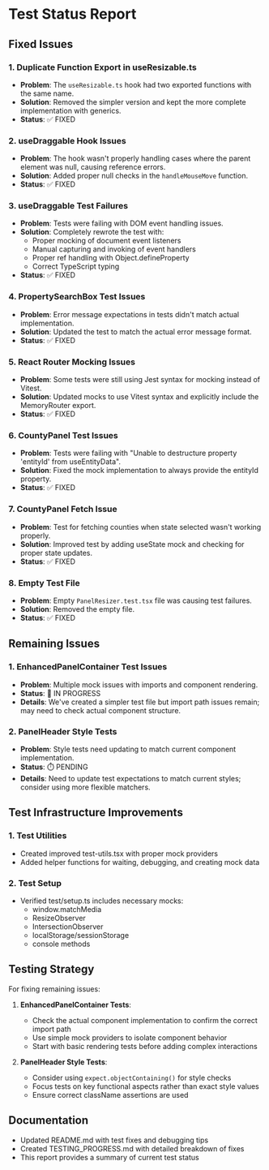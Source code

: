 # Test Status Report

## Fixed Issues

### 1. Duplicate Function Export in useResizable.ts
- **Problem**: The `useResizable.ts` hook had two exported functions with the same name.
- **Solution**: Removed the simpler version and kept the more complete implementation with generics.
- **Status**: ✅ FIXED

### 2. useDraggable Hook Issues
- **Problem**: The hook wasn't properly handling cases where the parent element was null, causing reference errors.
- **Solution**: Added proper null checks in the `handleMouseMove` function.
- **Status**: ✅ FIXED

### 3. useDraggable Test Failures
- **Problem**: Tests were failing with DOM event handling issues.
- **Solution**: Completely rewrote the test with:
  - Proper mocking of document event listeners
  - Manual capturing and invoking of event handlers
  - Proper ref handling with Object.defineProperty
  - Correct TypeScript typing
- **Status**: ✅ FIXED

### 4. PropertySearchBox Test Issues
- **Problem**: Error message expectations in tests didn't match actual implementation.
- **Solution**: Updated the test to match the actual error message format.
- **Status**: ✅ FIXED

### 5. React Router Mocking Issues
- **Problem**: Some tests were still using Jest syntax for mocking instead of Vitest.
- **Solution**: Updated mocks to use Vitest syntax and explicitly include the MemoryRouter export.
- **Status**: ✅ FIXED

### 6. CountyPanel Test Issues
- **Problem**: Tests were failing with "Unable to destructure property 'entityId' from useEntityData".
- **Solution**: Fixed the mock implementation to always provide the entityId property.
- **Status**: ✅ FIXED

### 7. CountyPanel Fetch Issue
- **Problem**: Test for fetching counties when state selected wasn't working properly.
- **Solution**: Improved test by adding useState mock and checking for proper state updates.
- **Status**: ✅ FIXED

### 8. Empty Test File
- **Problem**: Empty `PanelResizer.test.tsx` file was causing test failures.
- **Solution**: Removed the empty file.
- **Status**: ✅ FIXED

## Remaining Issues

### 1. EnhancedPanelContainer Test Issues
- **Problem**: Multiple mock issues with imports and component rendering.
- **Status**: 🔄 IN PROGRESS
- **Details**: We've created a simpler test file but import path issues remain; may need to check actual component structure.

### 2. PanelHeader Style Tests
- **Problem**: Style tests need updating to match current component implementation.
- **Status**: ⏱️ PENDING
- **Details**: Need to update test expectations to match current styles; consider using more flexible matchers.

## Test Infrastructure Improvements

### 1. Test Utilities
- Created improved test-utils.tsx with proper mock providers
- Added helper functions for waiting, debugging, and creating mock data

### 2. Test Setup
- Verified test/setup.ts includes necessary mocks:
  - window.matchMedia
  - ResizeObserver
  - IntersectionObserver
  - localStorage/sessionStorage
  - console methods

## Testing Strategy

For fixing remaining issues:

1. **EnhancedPanelContainer Tests**:
   - Check the actual component implementation to confirm the correct import path
   - Use simple mock providers to isolate component behavior
   - Start with basic rendering tests before adding complex interactions

2. **PanelHeader Style Tests**:
   - Consider using `expect.objectContaining()` for style checks
   - Focus tests on key functional aspects rather than exact style values
   - Ensure correct className assertions are used

## Documentation

- Updated README.md with test fixes and debugging tips
- Created TESTING_PROGRESS.md with detailed breakdown of fixes
- This report provides a summary of current test status 